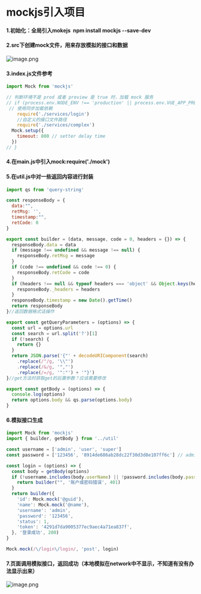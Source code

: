 # mockjs引入项目

<a name="Nhibh"></a>
#### 1.初始化：全局引入mokejs  npm install mockjs --save-dev
<a name="q1gKn"></a>
#### 2.src下创建mock文件，用来存放模拟的接口和数据
![image.png](https://cdn.nlark.com/yuque/0/2020/png/326402/1589357487860-66275aea-2139-4b02-acad-14652b1e3048.png#align=left&display=inline&height=187&margin=%5Bobject%20Object%5D&name=image.png&originHeight=374&originWidth=494&size=22656&status=done&style=none&width=247)
<a name="8cavz"></a>
#### 3.index.js文件参考
```javascript
import Mock from 'mockjs'

// 判断环境不是 prod 或者 preview 是 true 时，加载 mock 服务
// if (process.env.NODE_ENV !== 'production' || process.env.VUE_APP_PREVIEW === 'true') {
 // 使用同步加载依赖
    require('./services/login')
    //自定义的接口文件路径
    require('./services/complex')
  Mock.setup({
    timeout: 800 // setter delay time
  })
// }

```
<a name="EjuLQ"></a>
#### 4.在main.js中引入mock:require('./mock')
<a name="Kdjwd"></a>
#### 5.在util.js中对一些返回内容进行封装
```javascript
import qs from 'query-string'

const responseBody = {
  data:"",
  retMsg: '',
  timestamp:"",
  retCode: 0
}

export const builder = (data, message, code = 0, headers = {}) => {
  responseBody.data = data
  if (message !== undefined && message !== null) {
    responseBody.retMsg = message
  }
  if (code !== undefined && code !== 0) {
    responseBody.retCode = code
  }
  if (headers !== null && typeof headers === 'object' && Object.keys(headers).length > 0) {
    responseBody._headers = headers
  }
  responseBody.timestamp = new Date().getTime()
  return responseBody
}//返回数据格式话操作

export const getQueryParameters = (options) => {
  const url = options.url
  const search = url.split('?')[1]
  if (!search) {
    return {}
  }
  return JSON.parse('{"' + decodeURIComponent(search)
    .replace(/"/g, '\\"')
    .replace(/&/g, '","')
    .replace(/=/g, '":"') + '"}')
}//get方法时获取get的后置参数？应该需要修改

export const getBody = (options) => {
  console.log(options)
  return options.body && qs.parse(options.body)
}

```
<a name="DpnuP"></a>
#### 6.模拟接口生成
```javascript
import Mock from 'mockjs'
import { builder, getBody } from '../util'

const username = ['admin', 'user', 'super']
const password = ['123456', '8914de686ab28dc22f30d3d8e107ff6c'] // admin, ant.design

const login = (options) => {
  const body = getBody(options)
  if (!username.includes(body.userName) || !password.includes(body.passWord)) {
    return builder("", '账户或密码错误', 401)
  }
  return builder({
    'id': Mock.mock('@guid'),
    'name': Mock.mock('@name'),
    'username': 'admin',
    'password': '123456',
    'status': 1,
    'token': '4291d7da9005377ec9aec4a71ea837f',
  }, '登录成功', 200)
}

Mock.mock(/\/login\/login/, 'post', login)

```
<a name="B57xv"></a>
#### 7.页面调用模拟接口，返回成功（本地模拟在network中不显示，不知道有没有办法显示出来）
![image.png](https://cdn.nlark.com/yuque/0/2020/png/326402/1589357919628-2fe8f31a-703b-4abc-ae34-897c66cfa59f.png#align=left&display=inline&height=244&margin=%5Bobject%20Object%5D&name=image.png&originHeight=488&originWidth=1568&size=108038&status=done&style=none&width=784)
